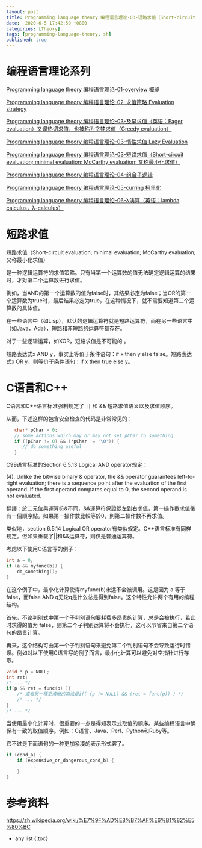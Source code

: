 ```yaml
---
layout: post
title: Programming language theory 编程语言理论-03-短路求值（Short-circuit evaluation; minimal evaluation; McCarthy evaluation; 又称最小化求值）
date:  2020-6-5 17:42:59 +0800
categories: [Theory]
tags: [programming-language-theory, sh]
published: true
---
```


# 编程语言理论系列

[Programming language theory 编程语言理论-01-overview 概览](https://houbb.github.io/2020/06/05/programming-language-theory-01-overivew)

[Programming language theory 编程语言理论-02-求值策略 Evaluation strategy](https://houbb.github.io/2020/06/05/programming-language-theory-02-evaluation-strategy)

[Programming language theory 编程语言理论-03-及早求值（英语：Eager evaluation）又译热切求值，也被称为贪婪求值（Greedy evaluation）](https://houbb.github.io/2020/06/05/programming-language-theory-03-eager-evaluation)

[Programming language theory 编程语言理论-03-惰性求值 Lazy Evaluation](https://houbb.github.io/2020/06/05/programming-language-theory-03-lazy-evaluation)

[Programming language theory 编程语言理论-03-短路求值（Short-circuit evaluation; minimal evaluation; McCarthy evaluation; 又称最小化求值）](https://houbb.github.io/2020/06/05/programming-language-theory-03-min-evaluation)

[Programming language theory 编程语言理论-04-组合子逻辑](https://houbb.github.io/2020/06/05/programming-language-theory-04-combine)

[Programming language theory 编程语言理论-05-curring 柯里化](https://houbb.github.io/2020/06/05/programming-language-theory-05-curring)

[Programming language theory 编程语言理论-06-λ演算（英语：lambda calculus，λ-calculus）](https://houbb.github.io/2020/06/05/programming-language-theory-06-lambda-calculus)

# 短路求值

短路求值（Short-circuit evaluation; minimal evaluation; McCarthy evaluation; 又称最小化求值）

是一种逻辑运算符的求值策略。只有当第一个运算数的值无法确定逻辑运算的结果时，才对第二个运算数进行求值。

例如，当AND的第一个运算数的值为false时，其结果必定为false；当OR的第一个运算数为true时，最后结果必定为true，在这种情况下，就不需要知道第二个运算数的具体值。

在一些语言中（如Lisp），默认的逻辑运算符就是短路运算符，而在另一些语言中（如Java，Ada），短路和非短路的运算符都存在。

对于一些逻辑运算，如XOR，短路求值是不可能的 。

短路表达式x AND y，事实上等价于条件语句：if x then y else false。短路表达式x OR y，则等价于条件语句：if x then true else y。

# C语言和C++

C语言和C++语言标准强制规定了 `||` 和 && 短路求值语义以及求值顺序。

从而，下述这样的包含安全检查的代码是非常常见的：

```c
   char* pChar = 0;
   // some actions which may or may not set pChar to something
   if ((pChar != 0) && (*pChar != '\0')) {
      // do something useful
   }
```

C99语言标准的Section 6.5.13 Logical AND operator规定：

   (4). Unlike the bitwise binary & operator, the && operator guarantees left-to-right evaluation; there is a sequence point after the evaluation of the first operand. If the first operand compares equal to 0, the second operand is not evaluated.

   翻譯：於二元位與運算符&不同，&&運算符保證從左到右求值，第一操作數求值後有一個順序點。如果第一操作數比較等於0，則第二操作數不再求值。

类似地，section 6.5.14 Logical OR operator有类似规定。C++语言标准有同样规定。但如果重载了||和&&运算符，则仅是普通运算符。



考虑以下使用C语言写的例子：

```c
int a = 0;
if (a && myfunc(b)) {
    do_something();
}
```

在这个例子中，最小化计算使得myfunc(b)永远不会被调用。这是因为 a 等于false，而false AND q无论q是什么总是得到false。这个特性允许两个有用的编程结构。

首先，不论判别式中第一个子判别语句要耗费多昂贵的计算，总是会被执行，若此时求得的值为 false，则第二个子判别运算将不会执行，这可以节省来自第二个语句的昂贵计算。

再来，这个结构可由第一个子判别语句来避免第二个判别语句不会导致运行时错误。例如对以下使用C语言写的例子而言，最小化计算可以避免对空指针进行存取。

```c
void * p = NULL;
int ret;
/* ... */
if(p && ret = func(p) ){
    /* 或者另一種更清晰的寫法是if( (p != NULL) && (ret = func(p)) ) */
    /* ... */
}
/* ... */
```

当使用最小化计算时，很重要的一点是得知表示式取值的顺序。某些编程语言中确保有一致的取值顺序。例如：C语言、Java、Perl、Python和Ruby等。

它不过是下面语句的一种更加紧凑的表示形式罢了。

```c
if (cond_a) {
    if (expensive_or_dangerous_cond_b) {
        ...
    }
}
```

# 参考资料

https://zh.wikipedia.org/wiki/%E7%9F%AD%E8%B7%AF%E6%B1%82%E5%80%BC



* any list
{:toc}